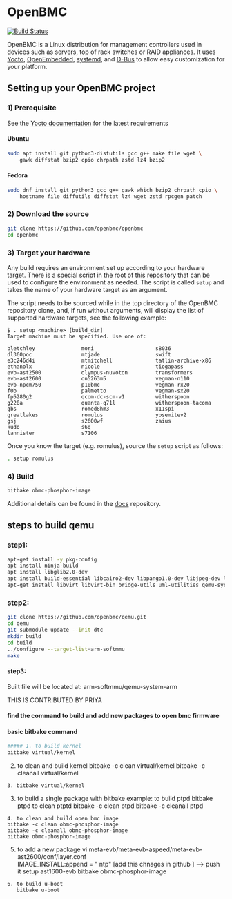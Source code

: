 # OpenBMC

[![Build Status](https://jenkins.openbmc.org/buildStatus/icon?job=latest-master)](https://jenkins.openbmc.org/job/latest-master/)

OpenBMC is a Linux distribution for management controllers used in devices such
as servers, top of rack switches or RAID appliances. It uses
[Yocto](https://www.yoctoproject.org/),
[OpenEmbedded](https://www.openembedded.org/wiki/Main_Page),
[systemd](https://www.freedesktop.org/wiki/Software/systemd/), and
[D-Bus](https://www.freedesktop.org/wiki/Software/dbus/) to allow easy
customization for your platform.

## Setting up your OpenBMC project

### 1) Prerequisite

See the
[Yocto documentation](https://docs.yoctoproject.org/ref-manual/system-requirements.html#required-packages-for-the-build-host)
for the latest requirements

#### Ubuntu

```sh
sudo apt install git python3-distutils gcc g++ make file wget \
    gawk diffstat bzip2 cpio chrpath zstd lz4 bzip2
```

#### Fedora

```sh
sudo dnf install git python3 gcc g++ gawk which bzip2 chrpath cpio \
    hostname file diffutils diffstat lz4 wget zstd rpcgen patch
```

### 2) Download the source

```sh
git clone https://github.com/openbmc/openbmc
cd openbmc
```

### 3) Target your hardware

Any build requires an environment set up according to your hardware target.
There is a special script in the root of this repository that can be used to
configure the environment as needed. The script is called `setup` and takes the
name of your hardware target as an argument.

The script needs to be sourced while in the top directory of the OpenBMC
repository clone, and, if run without arguments, will display the list of
supported hardware targets, see the following example:

```text
$ . setup <machine> [build_dir]
Target machine must be specified. Use one of:

bletchley               mori                    s8036
dl360poc                mtjade                  swift
e3c246d4i               mtmitchell              tatlin-archive-x86
ethanolx                nicole                  tiogapass
evb-ast2500             olympus-nuvoton         transformers
evb-ast2600             on5263m5                vegman-n110
evb-npcm750             p10bmc                  vegman-rx20
f0b                     palmetto                vegman-sx20
fp5280g2                qcom-dc-scm-v1          witherspoon
g220a                   quanta-q71l             witherspoon-tacoma
gbs                     romed8hm3               x11spi
greatlakes              romulus                 yosemitev2
gsj                     s2600wf                 zaius
kudo                    s6q
lannister               s7106
```

Once you know the target (e.g. romulus), source the `setup` script as follows:

```sh
. setup romulus
```

### 4) Build

```sh
bitbake obmc-phosphor-image
```

Additional details can be found in the [docs](https://github.com/openbmc/docs)
repository.

## steps to build qemu
### step1:
```sh
apt-get install -y pkg-config
apt install ninja-build
apt install libglib2.0-dev
apt install build-essential libcairo2-dev libpango1.0-dev libjpeg-dev libgif-dev librsvg2-dev
apt-get install libvirt libvirt-bin bridge-utils uml-utilities qemu-system-common
```
### step2:
```sh
git clone https://github.com/openbmc/qemu.git
cd qemu
git submodule update --init dtc
mkdir build
cd build
../configure --target-list=arm-softmmu
make
```
#### step3:
Built file will be located at: arm-softmmu/qemu-system-arm

THIS IS CONTRIBUTED BY PRIYA

#### find the command to build and add new packages to open bmc firmware

#### basic bitbake command
```sh
##### 1. to build kernel
bitbake virtual/kernel
```
2. to clean and build kernel
bitbake -c clean virtual/kernel
bitbake -c cleanall virtual/kernel
```
3. bitbake virtual/kernel
```
3. to build a single package with bitbake
example: to build ptpd
bitbake ptpd
to clean ptptd
bitbake -c clean ptpd
bitbake -c cleanall ptpd
```
4. to clean and build open bmc image
bitbake -c clean obmc-phosphor-image
bitbake -c cleanall obmc-phosphor-image 
bitbake obmc-phosphor-image
```
5. to add a new package
vi meta-evb/meta-evb-aspeed/meta-evb-ast2600/conf/layer.conf   
IMAGE_INSTALL:append = " ntp"
[add this chnages in github ] --> push it
 setup ast1600-evb
bitbake obmc-phosphor-image
```
6. to build u-boot
   bitbake u-boot

 











































































































































































































































































